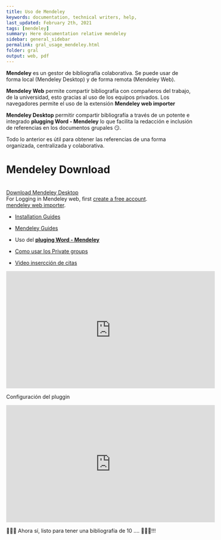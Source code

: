 ```yaml
---
title: Uso de Mendeley
keywords: documentation, technical writers, help, 
last_updated: February 2th, 2021
tags: [mendeley]
summary: Here documentation relative mendeley
sidebar: general_sidebar
permalink: gral_usage_mendeley.html
folder: gral
output: web, pdf
---
```


**Mendeley** es un gestor de bibliografía colaborativa. Se puede usar de forma local (Mendeley Desktop) y de forma remota (Mendeley Web). 

**Mendeley Web** permite compartir bibliografía con compañeros del trabajo, de la universidad, esto gracias al uso de los equipos privados. Los navegadores permite el uso de la extensión **Mendeley web importer**

**Mendeley Desktop** permitir compartir bibliografía a través de un potente e integrado **plugging Word - Mendeley** lo que facilita la redacción e inclusión de referencias en los documentos grupales 😏.

Todo lo anterior es útil para obtener las referencias de una forma organizada, centralizada y colaborativa.

# Mendeley Download

<div class="alert alert-success" role="alert"><i class="fa fa-download fa-lg"></i> <br>
<a alt='Download Mendeley Desktop' href='https://www.mendeley.com/download-desktop-new/'>Download Mendeley Desktop</a>

<br> 
For Logging in Mendeley web, first <a alt='Logging in Mendeley web' href='https://www.mendeley.com/'>create a free account</a>.

<br>
<a alt='mendeley web importer' href='https://chrome.google.com/webstore/detail/mendeley-web-importer/dagcmkpagjlhakfdhnbomgmjdpkdklff?hl=en'>mendeley web importer</a>.
</div>

- [Installation Guides](https://www.mendeley.com/guides/download-mendeley-desktop/windows/instructions)

- [Mendeley Guides](https://www.mendeley.com/guides)

- Uso del [**pluging Word - Mendeley**](https://www.mendeley.com/guides/using-citation-editor)

- [Como usar los Private groups](https://www.mendeley.com/guides/private-groups)

- [Video insercción de citas](https://youtu.be/BqSzMUmBqBI)

<iframe width="560" height="315" src="https://www.youtube.com/embed/BqSzMUmBqBI" frameborder="0" allow="accelerometer; autoplay; clipboard-write; encrypted-media; gyroscope; picture-in-picture" allowfullscreen></iframe>

Configuración del pluggin 
<iframe width="560" height="315" src="https://www.youtube.com/embed/GEMhNTNi2Gk" frameborder="0" allow="accelerometer; autoplay; clipboard-write; encrypted-media; gyroscope; picture-in-picture" allowfullscreen></iframe>

🚴🚴🚴 Ahora sí, listo para tener una bibliografía de 10 .... 	💪💪💪!!!